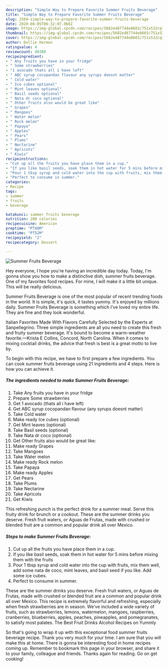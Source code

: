 ```yaml
---
description: "Simple Way to Prepare Favorite Summer Fruits Beverage"
title: "Simple Way to Prepare Favorite Summer Fruits Beverage"
slug: 2569-simple-way-to-prepare-favorite-summer-fruits-beverage
date: 2020-08-05T06:32:07.066Z
image: https://img-global.cpcdn.com/recipes/5682e487744e8603/751x532cq70/summer-fruits-beverage-recipe-main-photo.jpg
thumbnail: https://img-global.cpcdn.com/recipes/5682e487744e8603/751x532cq70/summer-fruits-beverage-recipe-main-photo.jpg
cover: https://img-global.cpcdn.com/recipes/5682e487744e8603/751x532cq70/summer-fruits-beverage-recipe-main-photo.jpg
author: Dollie Harmon
ratingvalue: 4
reviewcount: 40380
recipeingredient:
- " Any fruits you have in your fridge"
- " Some strawberries"
- "1 avocado thats all i have left"
- " ABC syrup cocopandan flavour any syrups doesnt matter"
- " Cold water"
- " Ice cubes optional"
- " Mint leaves optional"
- " Basil seeds optional"
- " Nata dr coco optional"
- " Other fruits also would be great like"
- " Grapes"
- " Mangoes"
- " Water melon"
- " Rock melon"
- " Papaya"
- " Apples"
- " Pears"
- " Plums"
- " Nectarine"
- " Apricots"
- " Kiwis"
recipeinstructions:
- "Cut up all the fruits you have place them in a cup."
- "If you like basil seeds, soak them in hot water for 5 mins before mixing them with the fruits"
- "Pour 1 tbsp syrup and cold water into the cup with fruits, mix them well, add some nata de coco, mint leaves, and basil seed if you like. Add some ice cubes."
- "Perfect to consume in summer."
categories:
- Recipe
tags:
- summer
- fruits
- beverage

katakunci: summer fruits beverage 
nutrition: 208 calories
recipecuisine: American
preptime: "PT40M"
cooktime: "PT52M"
recipeyield: "2"
recipecategory: Dessert

---
```



![Summer Fruits Beverage](https://img-global.cpcdn.com/recipes/5682e487744e8603/751x532cq70/summer-fruits-beverage-recipe-main-photo.jpg)

Hey everyone, I hope you're having an incredible day today. Today, I'm gonna show you how to make a distinctive dish, summer fruits beverage. One of my favorites food recipes. For mine, I will make it a little bit unique. This will be really delicious.

Summer Fruits Beverage is one of the most popular of recent trending foods in the world. It is simple, it's quick, it tastes yummy. It's enjoyed by millions daily. Summer Fruits Beverage is something which I've loved my entire life. They are fine and they look wonderful.

Italian Favorites Made With Flavors Carefully Selected by the Experts at Sanpellegrino. Three simple ingredients are all you need to create this fresh and fruity summer beverage. It&#39;s bound to become a warm-weather favorite.—Krista E Collins, Concord, North Carolina. When it comes to mixing cocktail drinks, the advice that fresh is best is a great motto to live by.


To begin with this recipe, we have to first prepare a few ingredients. You can cook summer fruits beverage using 21 ingredients and 4 steps. Here is how you can achieve it.

<!--inarticleads1-->

##### The ingredients needed to make Summer Fruits Beverage:

1. Take  Any fruits you have in your fridge
1. Prepare  Some strawberries
1. Get 1 avocado (thats all i have left)
1. Get  ABC syrup cocopandan flavour (any syrups doesnt matter)
1. Take  Cold water
1. Make ready  Ice cubes (optional)
1. Get  Mint leaves (optional)
1. Take  Basil seeds (optional)
1. Take  Nata dr coco (optional)
1. Get  Other fruits also would be great like:
1. Make ready  Grapes
1. Take  Mangoes
1. Take  Water melon
1. Make ready  Rock melon
1. Take  Papaya
1. Make ready  Apples
1. Get  Pears
1. Take  Plums
1. Take  Nectarine
1. Take  Apricots
1. Get  Kiwis


This refreshing punch is the perfect drink for a summer meal. Serve this fruity drink for brunch or a cookout. These are the summer drinks you deserve. Fresh fruit waters, or Aguas de Frutas, made with crushed or blended fruit are a common and popular drink all over Mexico. 

<!--inarticleads2-->

##### Steps to make Summer Fruits Beverage:

1. Cut up all the fruits you have place them in a cup.
1. If you like basil seeds, soak them in hot water for 5 mins before mixing them with the fruits
1. Pour 1 tbsp syrup and cold water into the cup with fruits, mix them well, add some nata de coco, mint leaves, and basil seed if you like. Add some ice cubes.
1. Perfect to consume in summer.


These are the summer drinks you deserve. Fresh fruit waters, or Aguas de Frutas, made with crushed or blended fruit are a common and popular drink all over Mexico. This recipe is extremely flavorful and refreshing, especially when fresh strawberries are in season. We&#39;ve included a wide variety of fruits, such as strawberries, lemons, watermelon, mangoes, raspberries, cranberries, blueberries, apples, peaches, pineapples, and pomegranates, to satisfy most palates. The Best Fruit Drinks Alcohol Recipes on Yummly 

So that's going to wrap it up with this exceptional food summer fruits beverage recipe. Thank you very much for your time. I am sure that you will make this at home. There is gonna be interesting food in home recipes coming up. Remember to bookmark this page in your browser, and share it to your family, colleague and friends. Thanks again for reading. Go on get cooking!
